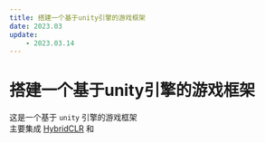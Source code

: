```yaml
---
title: 搭建一个基于unity引擎的游戏框架
date: 2023.03
update:
    - 2023.03.14
---
```


# 搭建一个基于unity引擎的游戏框架

这是一个基于 `unity` 引擎的游戏框架  
主要集成 [HybridCLR](https://hybridclr.doc.code-philosophy.com) 和 